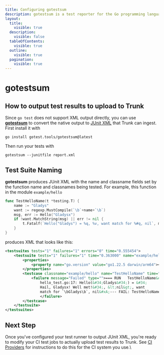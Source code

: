 ```yaml
---
title: Configuring gotestsum
description: gotestsum is a test reporter for the Go programming language
layout:
  title:
    visible: true
  description:
    visible: false
  tableOfContents:
    visible: true
  outline:
    visible: true
  pagination:
    visible: true
---
```


# gotestsum

## How to output test results to upload to Trunk

Since `go test` does not support XML output directly, you can use [**gotestsum**](https://github.com/gotestyourself/gotestsum) to convert the native output to [JUnit XML](https://github.com/testmoapp/junitxml) that Trunk can ingest. First install it with

```shell
go install gotest.tools/gotestsum@latest
```

Then run your tests with

```shell
gotestsum --junitfile report.xml
```

## Test Suite Naming

**gotestsum** produces JUnit XML with the name and classname fields set by the function name and classnames being tested. For example, this function in the module `example/hello`

```go
func TestHelloName(t *testing.T) {
    name := "Gladys"
    want := regexp.MustCompile(`\b`+name+`\b`)
    msg, err := Hello("Gladysx")
    if !want.MatchString(msg) || err != nil {
        t.Fatalf(`Hello("Gladys") = %q, %v, want match for %#q, nil`, msg, err, want)
    }
}
```

produces XML that looks like this:

```xml
<testsuites tests="1" failures="1" errors="0" time="0.555454">
    <testsuite tests="1" failures="1" time="0.363000" name="example/hello" timestamp="2024-08-06T14:25:47-07:00">
        <properties>
            <property name="go.version" value="go1.22.5 darwin/arm64"></property>
        </properties>
        <testcase classname="example/hello" name="TestHelloName" time="0.000000">
            <failure message="Failed" type="">=== RUN   TestHelloName&#xA;
                hello_test.go:17: Hello(&#34;Gladys&#34;) = &#34;
                Hail, Gladysx! Well met!&#34;, &lt;nil&gt;, want 
                match for `\bGladys\b`, nil&#xA;--- FAIL: TestHelloName (0.00s)
                </failure>
        </testcase>
    </testsuite>
</testsuites>

```

## Next Step

Once you've configured your test runner to output JUnit XML, you're ready to modify your CI test jobs to actually upload test results to Trunk. See [CI Providers](../ci-providers/) for instructions to do this for the CI system you use.\
